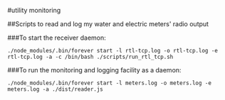 #utility monitoring

##Scripts to read and log my water and electric meters' radio output

###To start the receiver daemon:

    ./node_modules/.bin/forever start -l rtl-tcp.log -o rtl-tcp.log -e rtl-tcp.log -a -c /bin/bash ./scripts/run_rtl_tcp.sh

###To run the monitoring and logging facility as a daemon:

    ./node_modules/.bin/forever start -l meters.log -o meters.log -e meters.log -a ./dist/reader.js